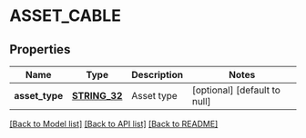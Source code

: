 # ASSET_CABLE

## Properties
Name | Type | Description | Notes
------------ | ------------- | ------------- | -------------
**asset_type** | [**STRING_32**](STRING_32.md) | Asset type | [optional] [default to null]

[[Back to Model list]](../README.md#documentation-for-models) [[Back to API list]](../README.md#documentation-for-api-endpoints) [[Back to README]](../README.md)


